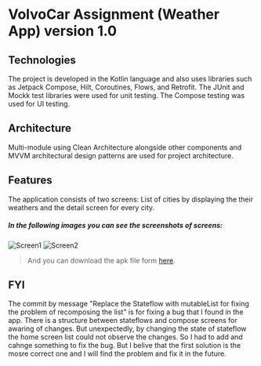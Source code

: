 # VolvoCar Assignment (Weather App) version 1.0

## Technologies
The project is developed in the Kotlin language and also uses libraries such as Jetpack Compose, Hilt, Coroutines, Flows, and Retrofit.
The JUnit and Mockk test libraries were used for unit testing.
The Compose testing was used for UI testing.

## Architecture
Multi-module using Clean Architecture alongside other components and MVVM architectural design patterns are used for project architecture.

## Features
The application consists of two screens: List of cities by displaying the their weathers and the detail screen for every city.

##### In the following images you can see the screenshots of screens:

![Screen1](https://user-images.githubusercontent.com/95828426/198157343-de50bf63-0ed3-4afd-9c95-3c9072c6a796.jpg) ![Screen2](https://user-images.githubusercontent.com/95828426/198157403-4057188c-acc7-4370-9adc-0e5c7b995c1f.jpg)

> And you can download the apk file form [here](https://drive.google.com/file/d/10QRx-FXIoACKQzGnlA-wMEEJduvNu5Ac/view?usp=sharing).

## FYI 
The commit by message "Replace the Stateflow with mutableList for fixing the problem of recomposing the list" is for fixing a bug that I found in the app. There is a structure between stateflows and compose screens for awaring of changes. But unexpectedly, by changing the state of stateflow the home screen list could not observe the changes. So I had to add and cahnge something to fix the bug. But I belive that the first solution is the mosre correct one and I will find the problem and fix it in the future. 

